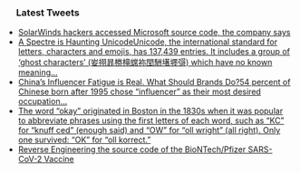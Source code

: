 <h3><a href="https://twitter.com/endi24"><img height=16 src="https://upload.wikimedia.org/wikipedia/sco/9/9f/Twitter_bird_logo_2012.svg"></a> Latest Tweets</h3>

<!-- BLOG-POST-LIST:START -->
- [SolarWinds hackers accessed Microsoft source code, the company says](https://rss.app/articles/cb4e791f6f6d729c074351566bd3a7c508111d6e1a31b6e890b6c809918773d2f150f40f6ddcd96af4a3637cd61d0c9564d269e1c4)
- [A Spectre is Haunting UnicodeUnicode, the international standard for letters, characters and emojis, has 137,439 entries. It includes a group of ‘ghost characters’ (妛挧暃椦槞蟐袮閠駲墸壥彁) which have no known meaning...](https://rss.app/articles/cb4e791f6f6d729c074351566bd3a7c508111d6e1a31b6e890b6c809918773d2f150f40f6ddcd969f7a3697edc1c079b64dc69e7c2)
- [China’s Influencer Fatigue is Real. What Should Brands Do?54 percent of Chinese born after 1995 chose “influencer” as their most desired occupation...](https://rss.app/articles/cb4e791f6f6d729c074351566bd3a7c508111d6e1a31b6e890b6c809918773d2f150f40f6ddcd969f0a06978dc14079567d068e6c1)
- [The word “okay” originated in Boston in the 1830s when it was popular to abbreviate phrases using the first letters of each word, such as “KC” for “knuff ced” (enough said) and “OW” for “oll wright” (all right). Only one survived: “OK” for “oll korrect.”](https://rss.app/articles/cb4e791f6f6d729c074351566bd3a7c508111d6e1a31b6e890b6c809918773d2f150f40f6ddcd968f4a06e79d716089664dc6ee8c5)
- [Reverse Engineering the source code of the BioNTech/Pfizer SARS-CoV-2 Vaccine](https://rss.app/articles/cb4e791f6f6d729c074351566bd3a7c508111d6e1a31b6e890b6c809918773d2f150f40f6ddcd968f6a46a7bdc140e9461d76be9c6)
<!-- BLOG-POST-LIST:END -->
